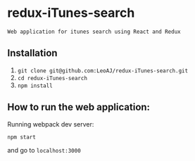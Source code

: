 # redux-iTunes-search

`Web application for itunes search using React and Redux`

## Installation

1. `git clone git@github.com:LeoAJ/redux-iTunes-search.git`
2. `cd redux-iTunes-search`
3. `npm install`

## How to run the web application:

Running webpack dev server: 

```
npm start
```

and go to `localhost:3000`

